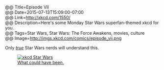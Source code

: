 @@ Title=Episode VII  
@@ Date=2015-07-13T15:09:00-07:00  
@@ Link=http://xkcd.com/1550/  
@@ Description=Here's some Monday Star Wars superfan-themed xkcd for you.  
@@ Tags=Star Wars, Star Wars: The Force Awakens, movies, culture  
@@ Image=http://imgs.xkcd.com/comics/episode_vii.png  

Only [*true*][sw] Star Wars nerds will understand this.

<figure>
	<a class="nohover" href="http://imgs.xkcd.com/comics/episode_vii.png">
		<img src="http://imgs.xkcd.com/comics/episode_vii.png" alt="xkcd Star Wars" />
	</a>
	<figcaption><a href="http://m.youtube.com/watch?v=X66jntR0MVE">What could have been.</a></figcaption>
</figure>

[sw]: http://www.inafarawaygalaxy.com/2013/10/luke-skywalker-quotes-star-wars-best-lines.html


